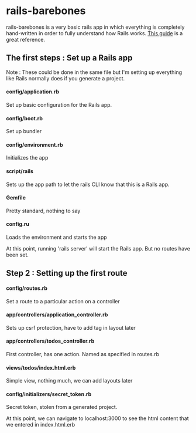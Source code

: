 # rails-barebones

rails-barebones is a very basic rails app in which everything is completely hand-written in order to fully understand how Rails works. [This guide](http://guides.rubyonrails.org/initialization.html) is a great reference.

## The first steps : Set up a Rails app

Note : These could be done in the same file but I'm setting up everything like Rails normally does if you generate a project.

#### config/application.rb

Set up basic configuration for the Rails app.

#### config/boot.rb

Set up bundler

#### config/environment.rb

Initializes the app

#### script/rails

Sets up the app path to let the rails CLI know that this is a Rails app.

#### Gemfile 

Pretty standard, nothing to say

#### config.ru

Loads the environment and starts the app

At this point, running 'rails server' will start the Rails app. But no routes have been set.

## Step 2 : Setting up the first route

#### config/routes.rb

Set a route to a particular action on a controller

#### app/controllers/application_controller.rb

Sets up csrf protection, have to add tag in layout later

#### app/controllers/todos_controller.rb

First controller, has one action. Named as specified in routes.rb

#### views/todos/index.html.erb

Simple view, nothing much, we can add layouts later

#### config/initializers/secret_token.rb 

Secret token, stolen from a generated project.

At this point, we can navigate to localhost:3000 to see the html content that we entered in index.html.erb